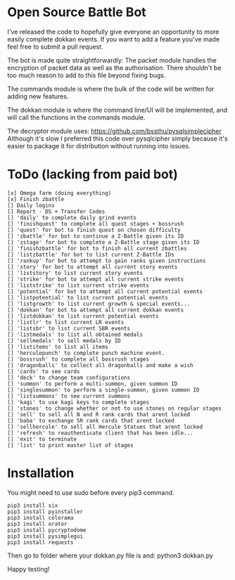 # Open Source Battle Bot
I've released the code to hopefully give everyone an opportunity to more easily complete dokkan events.
If you want to add a feature you've made feel free to submit a pull request.

The bot is made quite straightforwardly:
The packet module handles the encryption of packet data as well as the authorisation.
There shouldn't be too much reason to add to this file beyond fixing bugs.
  
The commands module is where the bulk of the code will be written for adding new features.

The dokkan module is where the command line/UI will be implemented, and will call the functions in the commands module.

The decryptor module uses: https://github.com/bssthu/pysqlsimplecipher
Although it's slow I preferred this code over pysqlcipher simply because it's easier to package it for distribution without running into issues.

# ToDo (lacking from paid bot)


```
[x] Omega farm (doing everything)
[x] Finish zbattle
[] Daily logins
[] Report - DS + Transfer Codes
[] 'daily' to complete daily grind events
[] 'finishquest' to complete all quest stages + bossrush
[] 'quest' for bot to finish quest on chosen difficulty
[] 'zbattle' for bot to continue a Z-Battle given its ID
[] 'zstage' for bot to complete a Z-Battle stage given its ID
[] 'finishzbattle' for bot to finish all current zbattles
[] 'listzbattle' for bot to list current Z-Battle IDs
[] 'rankup' for bot to attempt to gain ranks given instructions
[] 'story' for bot to attempt all current story events
[] 'liststory' to list current story events
[] 'strike' for bot to attempt all current strike events
[] 'liststrike' to list current strike events
[] 'potential' for bot to attempt all current potential events
[] 'listpotential' to list current potential events
[] 'listgrowth' to list current growth & special events...
[] 'dokkan' for bot to attempt all current dokkan events
[] 'listdokkan' to list current potential events
[] 'listlr' to list current LR events
[] 'listsbr' to list current SBR events
[] 'listmedals' to list all obtained medals
[] 'sellmedals' to sell medals by ID
[] 'listitems' to list all items
[] 'herculepunch' to complete punch machine event.
[] 'bossrush' to complete all bossrush stages
[] 'dragonballs' to collect all dragonballs and make a wish
[] 'cards' to see cards
[] 'deck' to change team configurations
[] 'summon' to perform a multi-summon, given summon ID
[] 'singlesummon' to perform a single-summon, given summon ID
[] 'listsummons' to see current summons
[] 'kagi' to use kagi keys to complete stages
[] 'stones' to change whether or not to use stones on regular stages
[] 'sell' to sell all N and R rank cards that arent locked
[] 'baba' to exchange SR rank cards that arent locked
[] 'sellhercule' to sell all Hercule Statues that arent locked
[] 'refresh' to reauthenticate client that has been idle...
[] 'exit' to terminate
[] 'list' to print master list of stages
```


# Installation

You might need to use sudo before every pip3 command.

```
pip3 install six
pip3 install pyinstaller
pip3 install colorama
pip3 install orator
pip3 install pycryptodome
pip3 install pysimplegui 
pip3 install requests
```

Then go to folder where your dokkan.py file is and: python3 dokkan.py

Happy testing!